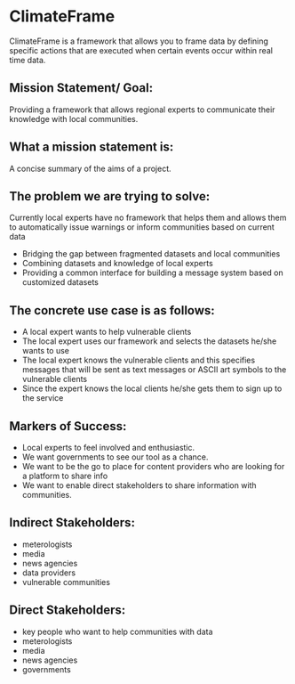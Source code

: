 # ClimateFrame
ClimateFrame is a framework that allows you to frame data by defining specific actions that are executed when certain events occur within real time data.


Mission Statement/ Goal:
------------------------
Providing a framework that allows regional experts to communicate their knowledge with local communities.


What a mission statement is:
----------------------------
A concise summary of the aims of a project.


The problem we are trying to solve:
-----------------------------------
Currently local experts have no framework that helps them and allows them to automatically issue warnings or inform communities based on current data 

* Bridging the gap between fragmented datasets and local communities
* Combining datasets and knowledge of local experts
* Providing a common interface for building a message system based on customized datasets


The concrete use case is as follows: 
------------------------------------
* A local expert wants to help vulnerable clients 
* The local expert uses our framework and selects the datasets he/she wants to use
* The local expert knows the vulnerable clients and this specifies messages that will be sent as text messages or ASCII art symbols to the vulnerable clients
* Since the expert knows the local clients he/she gets them to sign up to the service


Markers of Success:
-------------------

* Local experts to feel involved and enthusiastic. 
* We want governments to see our tool as a chance.
* We want to be the go to place for content providers who are looking for a platform to share info
* We want to enable direct stakeholders to share information with communities.


Indirect Stakeholders:
----------------------
* meterologists
* media 
* news agencies
* data providers
* vulnerable communities

Direct Stakeholders:
--------------------
* key people who want to help communities with data
* meterologists
* media 
* news agencies
* governments


